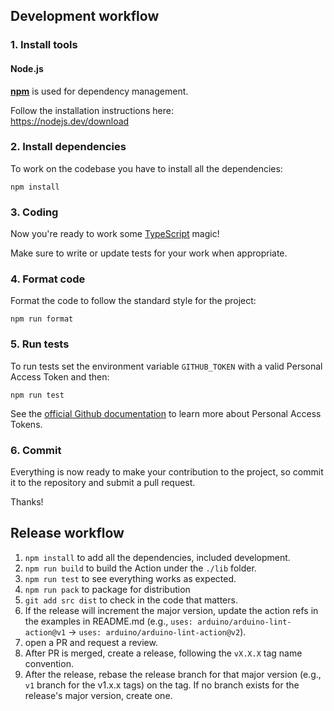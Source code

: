 ## Development workflow

### 1. Install tools

#### Node.js

[**npm**](https://www.npmjs.com/) is used for dependency management.

Follow the installation instructions here:<br />
https://nodejs.dev/download

### 2. Install dependencies

To work on the codebase you have to install all the dependencies:

```
npm install
```

### 3. Coding

Now you're ready to work some [TypeScript](https://www.typescriptlang.org/) magic!

Make sure to write or update tests for your work when appropriate.

### 4. Format code

Format the code to follow the standard style for the project:

```
npm run format
```

### 5. Run tests

To run tests set the environment variable `GITHUB_TOKEN` with a valid Personal Access Token and then:

```
npm run test
```

See the [official Github documentation][pat-docs] to learn more about Personal Access Tokens.

### 6. Commit

Everything is now ready to make your contribution to the project, so commit it to the repository and submit a pull request.

Thanks!

## Release workflow

1. `npm install` to add all the dependencies, included development.
1. `npm run build` to build the Action under the `./lib` folder.
1. `npm run test` to see everything works as expected.
1. `npm run pack` to package for distribution
1. `git add src dist` to check in the code that matters.
1. If the release will increment the major version, update the action refs in the examples in README.md
   (e.g., `uses: arduino/arduino-lint-action@v1` -> `uses: arduino/arduino-lint-action@v2`).
1. open a PR and request a review.
1. After PR is merged, create a release, following the `vX.X.X` tag name convention.
1. After the release, rebase the release branch for that major version (e.g., `v1` branch for the v1.x.x tags) on the
   tag. If no branch exists for the release's major version, create one.

[pat-docs]: https://docs.github.com/en/authentication/keeping-your-account-and-data-secure/creating-a-personal-access-token
